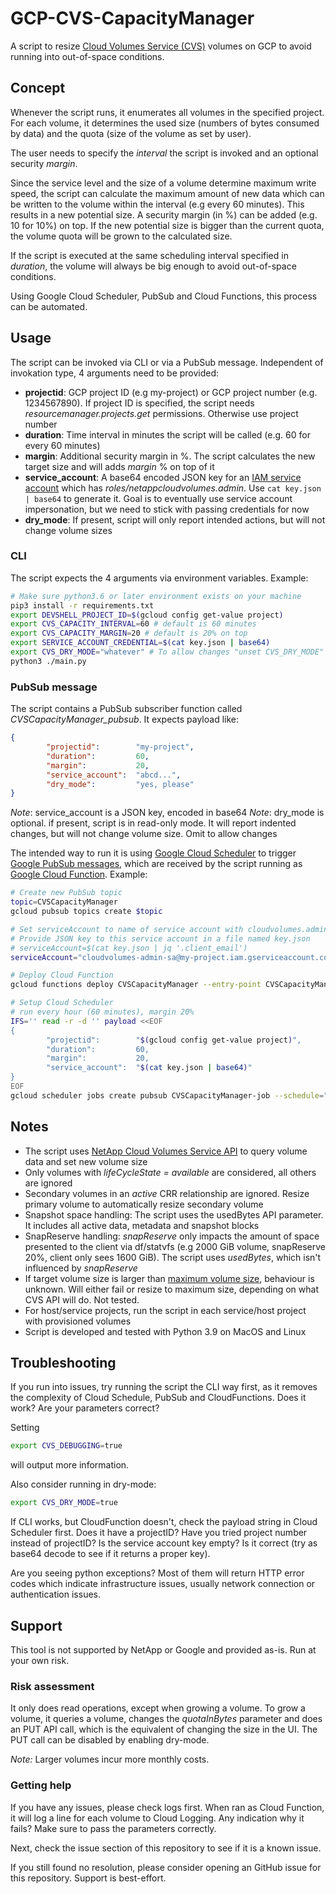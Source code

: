 # GCP-CVS-CapacityManager

A script to resize [Cloud Volumes Service (CVS)](https://cloud.google.com/architecture/partners/netapp-cloud-volumes/overview?hl=en_US) volumes on GCP to avoid running into out-of-space conditions.

## Concept
Whenever the script runs, it enumerates all volumes in the specified project. For each volume, it determines the used size (numbers of bytes consumed by data) and the quota (size of the volume as set by user).

The user  needs to specify the *interval* the script is invoked and an optional security *margin*.

Since the service level and the size of a volume determine maximum write speed, the script can calculate the maximum amount of new data which can be written to the volume within the interval (e.g every 60 minutes). This results in a new potential size. A security margin (in %) can be added (e.g. 10 for 10%) on top. If the new potential size is bigger than the current quota, the volume quota will be grown to the calculated size.

If the script is executed at the same scheduling interval specified in *duration*, the volume will always be big enough to avoid out-of-space conditions.

Using Google Cloud Scheduler, PubSub and Cloud Functions, this process can be automated.

## Usage

The script can be invoked via CLI or via a PubSub message. Independent of invokation type, 4 arguments need to be provided:

* **projectid**: GCP project ID (e.g my-project) or GCP project number (e.g. 1234567890). If project ID is specified, the script needs *resourcemanager.projects.get* permissions. Otherwise use project number
* **duration**: Time interval in minutes the script will be called (e.g. 60 for every 60 minutes)
* **margin**: Additional security margin in %. The script calculates the new target size and will adds *margin* % on top of it
* **service_account**: A base64 encoded JSON key for an [IAM service account](https://cloud.google.com/architecture/partners/netapp-cloud-volumes/api?hl=en_US) which has *roles/netappcloudvolumes.admin*. Use ```cat key.json | base64``` to generate it. Goal is to eventually use service account impersonation, but we need to stick with passing credentials for now
* **dry_mode**: If present, script will only report intended actions, but will not change volume sizes

### CLI
The script expects the 4 arguments via environment variables. Example:

```bash
# Make sure python3.6 or later environment exists on your machine
pip3 install -r requirements.txt
export DEVSHELL_PROJECT_ID=$(gcloud config get-value project)
export CVS_CAPACITY_INTERVAL=60 # default is 60 minutes
export CVS_CAPACITY_MARGIN=20 # default is 20% on top
export SERVICE_ACCOUNT_CREDENTIAL=$(cat key.json | base64)
export CVS_DRY_MODE="whatever" # To allow changes "unset CVS_DRY_MODE"
python3 ./main.py
```

### PubSub message

The script contains a PubSub subscriber function called *CVSCapacityManager_pubsub*. It expects payload like:

```json
{
        "projectid":        "my-project",
        "duration":         60,
        "margin":           20,
        "service_account":  "abcd...",
        "dry_mode":         "yes, please"
}
```

*Note*: service_account is a JSON key, encoded in base64
*Note*: dry_mode is optional. if present, script is in read-only mode. It will report indented changes, but will not change volume size. Omit to allow changes

The intended way to run it is using [Google Cloud Scheduler](https://cloud.google.com/scheduler) to trigger [Google PubSub messages](https://cloud.google.com/pubsub), which are received by the script running as [Google Cloud Function](https://cloud.google.com/functions). Example:

```bash
# Create new PubSub topic
topic=CVSCapacityManager
gcloud pubsub topics create $topic

# Set serviceAccount to name of service account with cloudvolumes.admin permissions (see https://cloud.google.com/architecture/partners/netapp-cloud-volumes/api?hl=en_US). This can later be used for service account impersonation, but is currently defunct.
# Provide JSON key to this service account in a file named key.json
# serviceAccount=$(cat key.json | jq '.client_email')
serviceAccount="cloudvolumes-admin-sa@my-project.iam.gserviceaccount.com"

# Deploy Cloud Function
gcloud functions deploy CVSCapacityManager --entry-point CVSCapacityManager_pubsub --trigger-topic $topic --runtime=python39 --region=europe-west1 --service-account $serviceAccount

# Setup Cloud Scheduler
# run every hour (60 minutes), margin 20%
IFS='' read -r -d '' payload <<EOF
{
        "projectid":        "$(gcloud config get-value project)",
        "duration":         60,
        "margin":           20,
        "service_account":  "$(cat key.json | base64)"
}
EOF
gcloud scheduler jobs create pubsub CVSCapacityManager-job --schedule="0 * * * *" --time-zone="Etc/UTC" --topic=$topic --message-body=$payload
```

## Notes
* The script uses [NetApp Cloud Volumes Service API](https://cloud.google.com/architecture/partners/netapp-cloud-volumes/api?hl=en_US) to query volume data and set new volume size
* Only volumes with *lifeCycleState = available* are considered, all others are ignored
* Secondary volumes in an *active* CRR relationship are ignored. Resize primary volume to automatically resize secondary volume
* Snapshot space handling: The script uses the usedBytes API parameter. It includes all active data, metadata and snapshot blocks
* SnapReserve handling: *snapReserve* only impacts the amount of space presented to the client via df/statvfs (e.g 2000 GiB volume, snapReserve 20%, client only sees 1600 GiB). The script uses *usedBytes*, which isn't influenced by *snapReserve*
* If target volume size is larger than [maximum volume size](https://cloud.google.com/architecture/partners/netapp-cloud-volumes/resource-limits-quotas?hl=en_US), behaviour is unknown. Will either fail or resize to maximum size, depending on what CVS API will do. Not tested.
* For host/service projects, run the script in each service/host project with provisioned volumes
* Script is developed and tested with Python 3.9 on MacOS and Linux

## Troubleshooting
If you run into issues, try running the script the CLI way first, as it removes the complexity of Cloud Schedule, PubSub and CloudFunctions. Does it work? Are your parameters correct?

Setting 
```bash
export CVS_DEBUGGING=true
```
will output more information.

Also consider running in dry-mode:
```bash
export CVS_DRY_MODE=true
```

If CLI works, but CloudFunction doesn't, check the payload string in Cloud Scheduler first. Does it have a projectID? Have you tried project number instead of projectID? Is the service account key empty? Is it correct (try as base64 decode to see if it returns a proper key).

Are you seeing python exceptions? Most of them will return HTTP error codes which indicate infrastructure issues, usually network connection or authentication issues.

## Support
This tool is not supported by NetApp or Google and provided as-is. Run at your own risk.

### Risk assessment

It only does read operations, except when growing a volume. To grow a volume, it queries a volume, changes the *quotaInBytes* parameter and does an PUT API call, which is the equivalent of changing the size in the UI. The PUT call can be disabled by enabling dry-mode.

*Note:* Larger volumes incur more monthly costs.

### Getting help
If you have any issues, please check logs first. When ran as Cloud Function, it will log a line for each volume to Cloud Logging. Any indication why it fails? Make sure to pass the parameters correctly.

Next, check the issue section of this repository to see if it is a known issue.

If you still found no resolution, please consider opening an GitHub issue for this repository. Support is best-effort.
